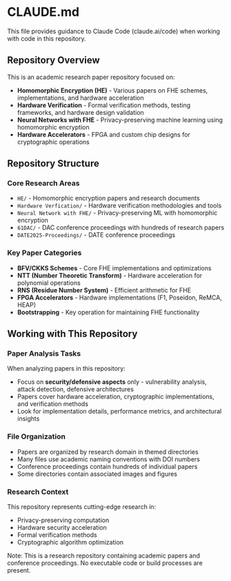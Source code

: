 # CLAUDE.md

This file provides guidance to Claude Code (claude.ai/code) when working with code in this repository.

## Repository Overview

This is an academic research paper repository focused on:
- **Homomorphic Encryption (HE)** - Various papers on FHE schemes, implementations, and hardware acceleration
- **Hardware Verification** - Formal verification methods, testing frameworks, and hardware design validation
- **Neural Networks with FHE** - Privacy-preserving machine learning using homomorphic encryption
- **Hardware Accelerators** - FPGA and custom chip designs for cryptographic operations

## Repository Structure

### Core Research Areas
- `HE/` - Homomorphic encryption papers and research documents
- `Hardware Verfication/` - Hardware verification methodologies and tools
- `Neural Network with FHE/` - Privacy-preserving ML with homomorphic encryption
- `61DAC/` - DAC conference proceedings with hundreds of research papers
- `DATE2025-Proceedings/` - DATE conference proceedings

### Key Paper Categories
- **BFV/CKKS Schemes** - Core FHE implementations and optimizations
- **NTT (Number Theoretic Transform)** - Hardware acceleration for polynomial operations
- **RNS (Residue Number System)** - Efficient arithmetic for FHE
- **FPGA Accelerators** - Hardware implementations (F1, Poseidon, ReMCA, HEAP)
- **Bootstrapping** - Key operation for maintaining FHE functionality

## Working with This Repository

### Paper Analysis Tasks
When analyzing papers in this repository:
- Focus on **security/defensive aspects** only - vulnerability analysis, attack detection, defensive architectures
- Papers cover hardware acceleration, cryptographic implementations, and verification methods
- Look for implementation details, performance metrics, and architectural insights

### File Organization
- Papers are organized by research domain in themed directories
- Many files use academic naming conventions with DOI numbers
- Conference proceedings contain hundreds of individual papers
- Some directories contain associated images and figures

### Research Context
This repository represents cutting-edge research in:
- Privacy-preserving computation
- Hardware security acceleration
- Formal verification methods
- Cryptographic algorithm optimization

Note: This is a research repository containing academic papers and conference proceedings. No executable code or build processes are present.